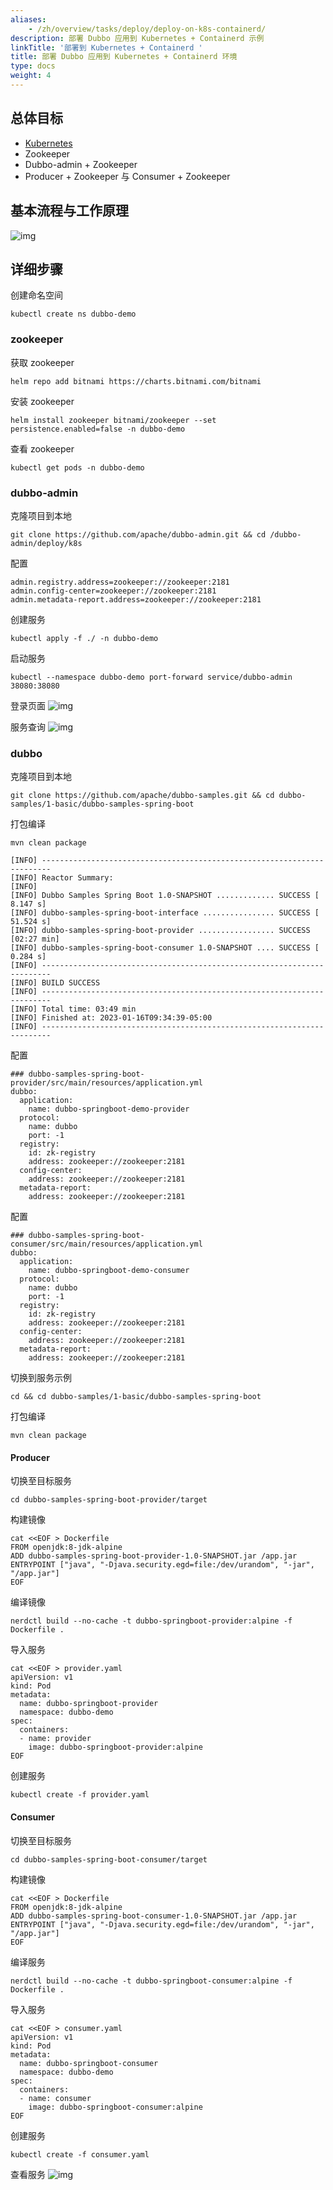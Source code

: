```yaml
---
aliases:
    - /zh/overview/tasks/deploy/deploy-on-k8s-containerd/
description: 部署 Dubbo 应用到 Kubernetes + Containerd 示例
linkTitle: '部署到 Kubernetes + Containerd '
title: 部署 Dubbo 应用到 Kubernetes + Containerd 环境
type: docs
weight: 4
---
```



## 总体目标

- [Kubernetes](https://kubernetes.io/docs/setup/production-environment/tools/)
- Zookeeper
- Dubbo-admin + Zookeeper
- Producer + Zookeeper 与 Consumer + Zookeeper

## 基本流程与工作原理

![img](/imgs/v3/tasks/deploy/dubbo-k8s-containerd.jpg)

## 详细步骤

创建命名空间
```
kubectl create ns dubbo-demo
```

### zookeeper

获取 zookeeper
```
helm repo add bitnami https://charts.bitnami.com/bitnami
```

安装 zookeeper
```
helm install zookeeper bitnami/zookeeper --set persistence.enabled=false -n dubbo-demo
```

查看 zookeeper
```
kubectl get pods -n dubbo-demo
```

### dubbo-admin

克隆项目到本地
```
git clone https://github.com/apache/dubbo-admin.git && cd /dubbo-admin/deploy/k8s
```

配置
```
admin.registry.address=zookeeper://zookeeper:2181
admin.config-center=zookeeper://zookeeper:2181
admin.metadata-report.address=zookeeper://zookeeper:2181
```

创建服务
```
kubectl apply -f ./ -n dubbo-demo
```

启动服务
```
kubectl --namespace dubbo-demo port-forward service/dubbo-admin 38080:38080
```

登录页面
![img](/imgs/v3/tasks/deploy/dubbo-admin-login.jpg)

服务查询
![img](/imgs/v3/tasks/deploy/dubbo-admin-page.jpg)

### dubbo

克隆项目到本地
```
git clone https://github.com/apache/dubbo-samples.git && cd dubbo-samples/1-basic/dubbo-samples-spring-boot
```

打包编译
```
mvn clean package
```

```
[INFO] ------------------------------------------------------------------------
[INFO] Reactor Summary:
[INFO]
[INFO] Dubbo Samples Spring Boot 1.0-SNAPSHOT ............. SUCCESS [  8.147 s]
[INFO] dubbo-samples-spring-boot-interface ................ SUCCESS [ 51.524 s]
[INFO] dubbo-samples-spring-boot-provider ................. SUCCESS [02:27 min]
[INFO] dubbo-samples-spring-boot-consumer 1.0-SNAPSHOT .... SUCCESS [  0.284 s]
[INFO] ------------------------------------------------------------------------
[INFO] BUILD SUCCESS
[INFO] ------------------------------------------------------------------------
[INFO] Total time: 03:49 min
[INFO] Finished at: 2023-01-16T09:34:39-05:00
[INFO] ------------------------------------------------------------------------
```

配置
```
### dubbo-samples-spring-boot-provider/src/main/resources/application.yml
dubbo:
  application:
    name: dubbo-springboot-demo-provider
  protocol:
    name: dubbo
    port: -1
  registry:
    id: zk-registry
    address: zookeeper://zookeeper:2181
  config-center:
    address: zookeeper://zookeeper:2181
  metadata-report:
    address: zookeeper://zookeeper:2181
```

配置
```
### dubbo-samples-spring-boot-consumer/src/main/resources/application.yml
dubbo:
  application:
    name: dubbo-springboot-demo-consumer
  protocol:
    name: dubbo
    port: -1
  registry:
    id: zk-registry
    address: zookeeper://zookeeper:2181
  config-center:
    address: zookeeper://zookeeper:2181
  metadata-report:
    address: zookeeper://zookeeper:2181
```

切换到服务示例
```
cd && cd dubbo-samples/1-basic/dubbo-samples-spring-boot
```

打包编译
```
mvn clean package
```

#### Producer

切换至目标服务
```
cd dubbo-samples-spring-boot-provider/target
```

构建镜像
```
cat <<EOF > Dockerfile
FROM openjdk:8-jdk-alpine
ADD dubbo-samples-spring-boot-provider-1.0-SNAPSHOT.jar /app.jar
ENTRYPOINT ["java", "-Djava.security.egd=file:/dev/urandom", "-jar", "/app.jar"]
EOF
```

编译镜像
```
nerdctl build --no-cache -t dubbo-springboot-provider:alpine -f Dockerfile .
```

导入服务
```
cat <<EOF > provider.yaml
apiVersion: v1
kind: Pod
metadata:
  name: dubbo-springboot-provider
  namespace: dubbo-demo
spec:
  containers:
  - name: provider
    image: dubbo-springboot-provider:alpine
EOF
```
创建服务
```
kubectl create -f provider.yaml
```

#### Consumer

切换至目标服务
```
cd dubbo-samples-spring-boot-consumer/target
```
构建镜像
```
cat <<EOF > Dockerfile
FROM openjdk:8-jdk-alpine
ADD dubbo-samples-spring-boot-consumer-1.0-SNAPSHOT.jar /app.jar
ENTRYPOINT ["java", "-Djava.security.egd=file:/dev/urandom", "-jar", "/app.jar"]
EOF
```

编译服务
```
nerdctl build --no-cache -t dubbo-springboot-consumer:alpine -f Dockerfile .
```

导入服务
```
cat <<EOF > consumer.yaml
apiVersion: v1
kind: Pod
metadata:
  name: dubbo-springboot-consumer
  namespace: dubbo-demo
spec:
  containers:
  - name: consumer
    image: dubbo-springboot-consumer:alpine
EOF
```

创建服务
```
kubectl create -f consumer.yaml
```

查看服务
![img](/imgs/v3/tasks/deploy/consumer-provider.jpg)

